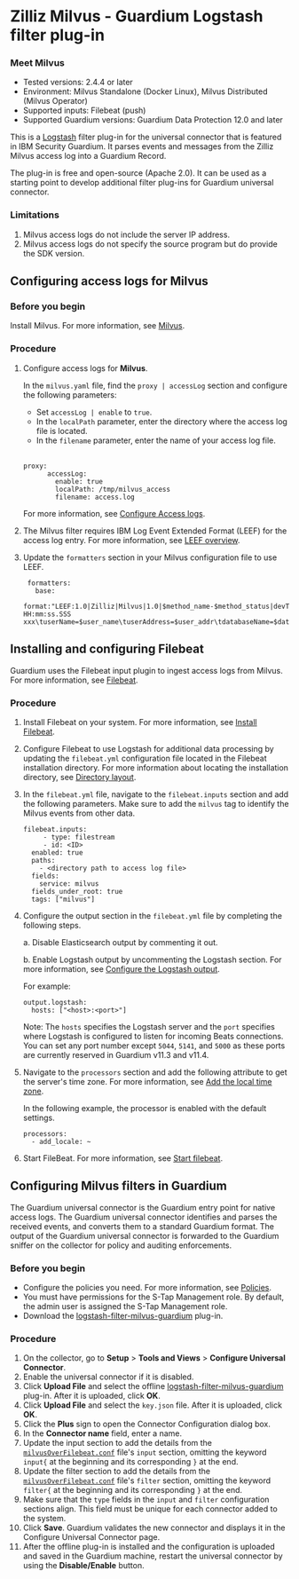 # Zilliz Milvus - Guardium Logstash filter plug-in

### Meet Milvus

* Tested versions: 2.4.4 or later
* Environment: Milvus Standalone (Docker Linux), Milvus Distributed (Milvus Operator)
* Supported inputs: Filebeat (push)
* Supported Guardium versions: Guardium Data Protection 12.0 and later

This is a [Logstash](https://github.com/elastic/logstash) filter plug-in for the universal connector that is featured in IBM Security Guardium. It parses events and messages from the Zilliz Milvus access log into a Guardium Record.

The plug-in is free and open-source (Apache 2.0). It can be used as a starting point to develop additional filter plug-ins for Guardium universal connector.

### Limitations

1. Milvus access logs do not include the server IP address.
2. Milvus access logs do not specify the source program but do provide the SDK version.

## Configuring access logs for Milvus

### Before you begin

Install Milvus. For more information, see [Milvus](https://milvus.io/docs).

### Procedure

1. Configure access logs for **Milvus**.

      In the ``milvus.yaml`` file, find the ``proxy | accessLog`` section and configure the following parameters:

      - Set ``accessLog | enable`` to ``true``.
      - In the ``localPath`` parameter, enter the directory where the access log file is located.
      - In the ``filename`` parameter, enter the name of your access log file.
        <br></br> 
      ```
      proxy:
            accessLog:
              enable: true
              localPath: /tmp/milvus_access
              filename: access.log
      ```  
      For more information, see [Configure Access logs](https://milvus.io/docs/configure_access_logs.md).

2. The Milvus filter requires IBM Log Event Extended Format (LEEF) for the access log entry. For more information, see [LEEF overview](https://www.ibm.com/docs/en/dsm?topic=leef-overview).
3. Update the ``formatters`` section in your Milvus configuration file to use LEEF.
   
   ```
    formatters:
      base:
        format:"LEEF:1.0|Zilliz|Milvus|1.0|$method_name-$method_status|devTime=$time_now\tdevTimeFormat=yyyy/MM/dd HH:mm:ss.SSS xxx\tuserName=$user_name\tuserAddress=$user_addr\tdatabaseName=$database_name\tcollectionName=$collection_name\tpartitionName=$partition_name\tqueryExpression=$method_expr\terrorCode=$error_code\terrorMessage=$error_msg\ttraceId=$trace_Id\tresponseSize=$response_size\ttimeCost=$time_cost\ttimeStart=$time_start\ttimeEnd=$time_end\tsdkVersion=$sdk_version\tmethodName=$method_name\tmethodStatus=$method_status"
   ```

## Installing and configuring Filebeat

Guardium uses the Filebeat input plugin to ingest access logs from Milvus. For more information, see [Filebeat](https://www.elastic.co/docs/reference/beats/filebeat).


### Procedure
1. Install Filebeat on your system. For more information, see [Install Filebeat](https://www.elastic.co/guide/en/beats/filebeat/current/filebeat-installation-configuration.html#installation).
2. Configure Filebeat to use Logstash for additional data processing by updating the ``filebeat.yml`` configuration file located in the Filebeat installation directory. For more information about locating the installation directory, see [Directory layout](https://www.elastic.co/guide/en/beats/filebeat/current/directory-layout.html).
3. In the `filebeat.yml` file, navigate to the `filebeat.inputs` section and add the following parameters. Make sure to add the ``milvus`` tag to identify the Milvus events from other data.
   ```
   filebeat.inputs:
        - type: filestream   
        - id: <ID>
     enabled: true
     paths:
       - <directory path to access log file>
     fields:
       service: milvus
     fields_under_root: true
     tags: ["milvus"]
   ```
  
4. Configure the output section in the ``filebeat.yml`` file by completing the following steps.

   a. Disable Elasticsearch output by commenting it out.
   
   b. Enable Logstash output by uncommenting the Logstash section. For more information, see [Configure the Logstash output](https://www.elastic.co/guide/en/beats/filebeat/current/logstash-output.html#logstash-output).
   
   For example:
   
   ```
   output.logstash:
     hosts: ["<host>:<port>"]
   ```

   Note: The ``hosts`` specifies the Logstash server and the ``port`` specifies where Logstash is configured to listen for incoming Beats connections. You can set any port number except ``5044``, ``5141``, and ``5000`` as these ports are currently reserved in Guardium v11.3 and v11.4.

5. Navigate to the ``processors`` section and add the following attribute to get the server's time zone. For more information, see [Add the local time zone](https://www.elastic.co/guide/en/beats/filebeat/current/add-locale.html).

   In the following example, the processor is enabled with the default settings.
   ```
   processors:
     - add_locale: ~
   ```
 
6. Start FileBeat. For more information, see [Start filebeat](https://www.elastic.co/guide/en/beats/filebeat/current/filebeat-installation-configuration.html#start).

## Configuring Milvus filters in Guardium

The Guardium universal connector is the Guardium entry point for native access logs. The Guardium universal connector identifies and parses the received events, and converts them to a standard Guardium format. The output of the Guardium universal connector is forwarded to the Guardium sniffer on the collector for policy and auditing enforcements.

### Before you begin
* Configure the policies you need. For more information, see [Policies](/docs/#policies).
* You must have permissions for the S-Tap Management role. By default, the admin user is assigned the S-Tap Management role.
* Download the [logstash-filter-milvus-guardium](MilvusOverFilebeatPackage-1.0.zip) plug-in.

### Procedure
1. On the collector, go to **Setup** > **Tools and Views** > **Configure Universal Connector**.
2. Enable the universal connector if it is disabled.
3. Click **Upload File** and select the offline [logstash-filter-milvus-guardium](MilvusOverFilebeatPackage-1.0.zip) plug-in. After it is uploaded, click **OK**.
4. Click **Upload File** and select the ``key.json`` file. After it is uploaded, click **OK**.
5. Click the **Plus** sign to open the Connector Configuration dialog box.
6. In the **Connector name** field, enter a name.
7. Update the input section to add the details from the [``milvusOverFilebeat.conf``](milvusOverFilebeat.conf) file's ``input`` section, omitting the keyword ``input{`` at the beginning and its corresponding ``}`` at the end.
8. Update the filter section to add the details from the [``milvusOverFilebeat.conf``](milvusOverFilebeat.conf) file's ``filter`` section, omitting the keyword ``filter{`` at the beginning and its corresponding ``}`` at the end.
9. Make sure that the ``type`` fields in the ``input`` and ``filter`` configuration sections align. This field must be unique for each connector added to the system.
10. Click **Save**. Guardium validates the new connector and displays it in the Configure Universal Connector page.
11. After the offline plug-in is installed and the configuration is uploaded and saved in the Guardium machine, restart the universal connector by using the **Disable/Enable** button.
